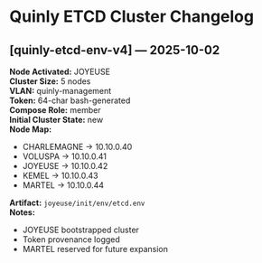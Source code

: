 # Quinly ETCD Cluster Changelog

## [quinly-etcd-env-v4] — 2025-10-02
**Node Activated:** JOYEUSE  
**Cluster Size:** 5 nodes  
**VLAN:** quinly-management  
**Token:** 64-char bash-generated  
**Compose Role:** member  
**Initial Cluster State:** new  
**Node Map:**
- CHARLEMAGNE → 10.10.0.40
- VOLUSPA     → 10.10.0.41
- JOYEUSE     → 10.10.0.42
- KEMEL       → 10.10.0.43
- MARTEL      → 10.10.0.44

**Artifact:** `joyeuse/init/env/etcd.env`  
**Notes:**  
- JOYEUSE bootstrapped cluster  
- Token provenance logged  
- MARTEL reserved for future expansion  